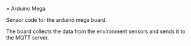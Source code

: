= Arduino Mega

Sensor code for the arduino mega board.

The board collects the data from the environment sensors and sends it to the MQTT server.